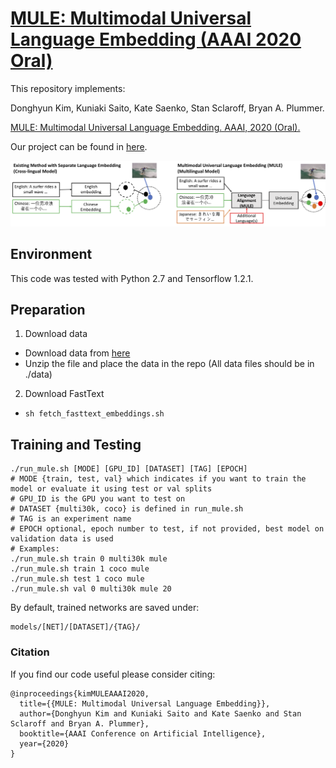 # [MULE: Multimodal Universal Language Embedding (AAAI 2020 Oral)](https://arxiv.org/pdf/1909.03493.pdf)

 This repository implements:

Donghyun Kim, Kuniaki Saito, Kate Saenko, Stan Sclaroff, Bryan A. Plummer. 

[MULE: Multimodal Universal Language Embedding. AAAI, 2020 (Oral).](https://arxiv.org/pdf/1909.03493.pdf)

Our project can be found in [here](http://cs-people.bu.edu/donhk/research/MULE.html).

![](docs/fig1.png)

## Environment
This code was tested with Python 2.7 and Tensorflow 1.2.1.

## Preparation

1. Download data
- Download data from [here](https://drive.google.com/file/d/1xYGfsDBwDyvoztXNvmO1BOM0vzv2P8Oe/view?usp=sharing)
- Unzip the file and place the data in the repo (All data files should be in ./data)

2. Download FastText

- `sh fetch_fasttext_embeddings.sh`



## Training and Testing
  ```Shell
  ./run_mule.sh [MODE] [GPU_ID] [DATASET] [TAG] [EPOCH]
  # MODE {train, test, val} which indicates if you want to train the model or evaluate it using test or val splits
  # GPU_ID is the GPU you want to test on
  # DATASET {multi30k, coco} is defined in run_mule.sh
  # TAG is an experiment name
  # EPOCH optional, epoch number to test, if not provided, best model on validation data is used
  # Examples:
  ./run_mule.sh train 0 multi30k mule
  ./run_mule.sh train 1 coco mule
  ./run_mule.sh test 1 coco mule
  ./run_mule.sh val 0 multi30k mule 20
  ```
  
By default, trained networks are saved under:

```
models/[NET]/[DATASET]/{TAG}/
```

### Citation
If you find our code useful please consider citing:

    @inproceedings{kimMULEAAAI2020,
      title={{MULE: Multimodal Universal Language Embedding}},
      author={Donghyun Kim and Kuniaki Saito and Kate Saenko and Stan Sclaroff and Bryan A. Plummer},
      booktitle={AAAI Conference on Artificial Intelligence},
      year={2020}
    }
